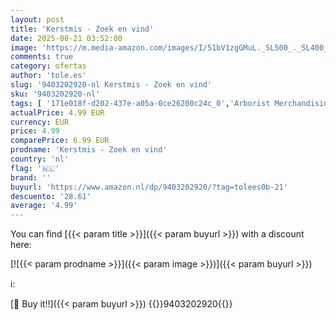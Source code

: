 ```yaml
---
layout: post
title: 'Kerstmis - Zoek en vind'
date: 2025-08-21 03:52:00
image: 'https://m.media-amazon.com/images/I/51bV1zgGMuL._SL500_._SL400_.jpg'
comments: true
category: ofertas
author: 'tole.es'
slug: '9403202920-nl Kerstmis - Zoek en vind'
sku: '9403202920-nl'
tags: [ '171e018f-d202-437e-a05a-0ce26200c24c_0','Arborist Merchandising Root','Boeken','Featured Categories','Gezondheid, fitness & voeding','Kinderboeken','Nederlandstalige boeken','Nieuwe uitgaven','Oefeningen & fitness','Self Service','Special Features Stores','Tieners & jongvolwassenen','Vroeg leren voor kinderen','🇳🇱', ]
actualPrice: 4.99 EUR
currency: EUR
price: 4.99
comparePrice: 6.99 EUR
prodname: 'Kerstmis - Zoek en vind'
country: 'nl'
flag: '🇳🇱'
brand: ''
buyurl: 'https://www.amazon.nl/dp/9403202920/?tag=tolees0b-21'
descuento: '28.61'
average: '4.99'
---
```


You can find [{{< param title >}}]({{< param buyurl >}}) with a discount here:

[![{{< param prodname >}}]({{< param image >}})]({{< param buyurl >}})

ℹ️:


[🛒 Buy it!!]({{< param buyurl >}})
{{<world>}}9403202920{{</world>}}

